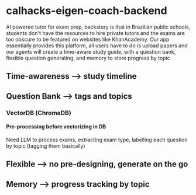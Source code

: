 # calhacks-eigen-coach-backend

AI powered tutor for exam prep, backstory is that in Brazilian public schools, students don't have the resources to hire private tutors and the exams are too obscure to be featured on websites like KhanAcademy. Our app essentially provides this platform, all users have to do is upload papers and our agents will create a time-aware study guide, with a question bank, flexible question generating, and memory to store progress by topic

## Time-awareness --> study timeline

## Question Bank --> tags and topics

### VectorDB (ChromaDB)

#### Pre-processing before vectorizing in DB
Need LLM to process exams, extracting exam type, labelling each question by topic (tagging them basically)

## Flexible --> no pre-designing, generate on the go

## Memory --> progress tracking by topic
